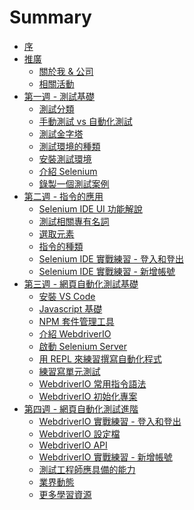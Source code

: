 # Summary

* [序](README.md)
* [推廣]()
  * [關於我 & 公司](promotion/about-me.md)
  * [相關活動](promotion/activity.md)
* [第一週 - 測試基礎]()
  * [測試分類](foundation/categories.md)
  * [手動測試 vs 自動化測試](foundation/manual-vs-automation-testing.md)
  * [測試金字塔](foundation/test-pyramid.md)
  * [測試環境的種類](foundation/test-env.md)
  * [安裝測試環境](install/README.md)
  * [介紹 Selenium](selenium/README.md)
  * [錄製一個測試案例](selenium/record.md)
* [第二週 - 指令的應用]()
  * [Selenium IDE UI 功能解說](selenium/selenium-ide.md)
  * [測試相關專有名詞](foundation/terms.md)
  * [選取元素](element/selector.md)
  * [指令的種類](element/commend-type.md)
  * [Selenium IDE 實戰練習 - 登入和登出](practices/selenium-ide/ex01.md)
  * [Selenium IDE 實戰練習 - 新增帳號](practices/selenium-ide/ex02.md)
* [第三週 - 網頁自動化測試基礎]()
  * [安裝 VS Code](install/vscode.md)
  * [Javascript 基礎](foundation/js.md)
  * [NPM 套件管理工具](mise/npm.md)
  * [介紹 WebdriverIO](webdriverio/README.md)
  * [啟動 Selenium Server](selenium/server.md)
  * [用 REPL 來練習撰寫自動化程式](webdriverio/repl.md)
  * [練習寫單元測試](webdriverio/mocha.md)
  * [WebdriverIO 常用指令語法](webdriverio/commend.md)
  * [WebdriverIO 初始化專案](webdriverio/init.md)
* [第四週 - 網頁自動化測試進階]()
  * [WebdriverIO 實戰練習 - 登入和登出](webdriverio/ex01.md)
  * [WebdriverIO 設定檔]()
  * [WebdriverIO API]()
  * [WebdriverIO 實戰練習 - 新增帳號](webdriverio/ex02.md)
  * [測試工程師應具備的能力]()
  * [業界動態]()
  * [更多學習資源]()

<!--
* [前端框架](foundation/frontend-framework.md)
* [前端測試框架](foundation/end-to-end-testing-framework.md)
-->
  
<!--* [Webdriver API](webdriver/README.md)-->
